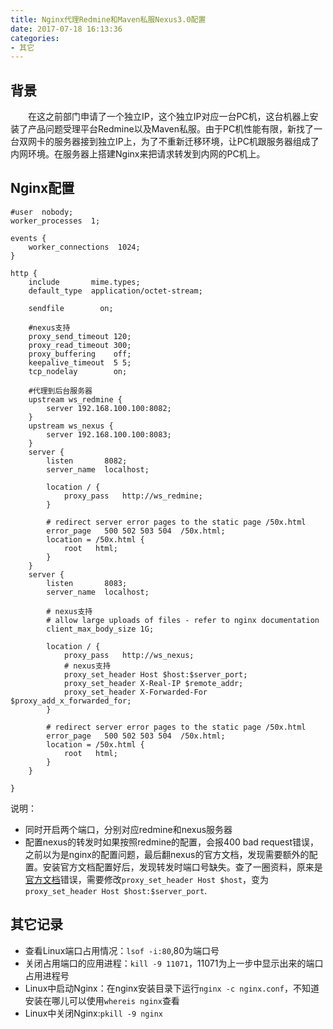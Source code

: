 ```yaml
---
title: Nginx代理Redmine和Maven私服Nexus3.0配置
date: 2017-07-18 16:13:36
categories:
- 其它
---
```


## 背景

&emsp;&emsp;在这之前部门申请了一个独立IP，这个独立IP对应一台PC机，这台机器上安装了产品问题受理平台Redmine以及Maven私服。由于PC机性能有限，新找了一台双网卡的服务器接到独立IP上，为了不重新迁移环境，让PC机跟服务器组成了内网环境。在服务器上搭建Nginx来把请求转发到内网的PC机上。

## Nginx配置

```
#user  nobody;
worker_processes  1;

events {
    worker_connections  1024;
}

http {
    include       mime.types;
    default_type  application/octet-stream;

    sendfile        on;

    #nexus支持
    proxy_send_timeout 120;
    proxy_read_timeout 300;
    proxy_buffering    off;
    keepalive_timeout  5 5;
    tcp_nodelay        on;

    #代理到后台服务器
    upstream ws_redmine {
        server 192.168.100.100:8082;
    }
    upstream ws_nexus {
        server 192.168.100.100:8083;
    }
    server {
        listen       8082;
        server_name  localhost;

        location / {
            proxy_pass   http://ws_redmine;
        }

        # redirect server error pages to the static page /50x.html
        error_page   500 502 503 504  /50x.html;
        location = /50x.html {
            root   html;
        }
    }
    server {
        listen       8083;
        server_name  localhost;

        # nexus支持
        # allow large uploads of files - refer to nginx documentation
        client_max_body_size 1G;

        location / {
            proxy_pass   http://ws_nexus;
            # nexus支持
            proxy_set_header Host $host:$server_port;
            proxy_set_header X-Real-IP $remote_addr;
            proxy_set_header X-Forwarded-For $proxy_add_x_forwarded_for;
        }

        # redirect server error pages to the static page /50x.html
        error_page   500 502 503 504  /50x.html;
        location = /50x.html {
            root   html;
        }
    }

}

```

说明：
- 同时开启两个端口，分别对应redmine和nexus服务器
- 配置nexus的转发时如果按照redmine的配置，会报400 bad request错误，之前以为是nginx的配置问题，最后翻nexus的官方文档，发现需要额外的配置。安装官方文档配置好后，发现转发时端口号缺失。查了一圈资料，原来是<a href="https://books.sonatype.com/nexus-book/reference3/install.html#reverse-proxy">官方文档</a>错误，需要修改`proxy_set_header Host $host`，变为`proxy_set_header Host $host:$server_port`.

## 其它记录

- 查看Linux端口占用情况：`lsof -i:80`,80为端口号
- 关闭占用端口的应用进程：`kill -9 11071`，11071为上一步中显示出来的端口占用进程号
- Linux中启动Nginx：在nginx安装目录下运行`nginx -c nginx.conf`，不知道安装在哪儿可以使用`whereis nginx`查看
- Linux中关闭Nginx:`pkill -9 nginx`
